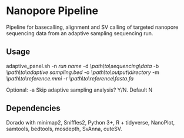 # Nanopore Pipeline
Pipeline for basecalling, alignment and SV calling of targeted nanopore sequencing data from an adaptive sampling sequencing run.

## Usage 
adaptive_panel.sh -n *run name* -d *\path\to\sequencing\data* -b *\path\to\adaptive sampling.bed* -o *\path\to\output\directory*
                      -m *\path\to\reference.mmi* -r *\path\to\reference\fasta.fa* 

Optional: -a Skip adaptive sampling analysis? Y/N. Default N


## Dependencies

Dorado with minimap2,
Sniffles2,
Python 3+,
R + tidyverse,
NanoPlot,
samtools,
bedtools,
mosdepth,
SvAnna,
cuteSV.
